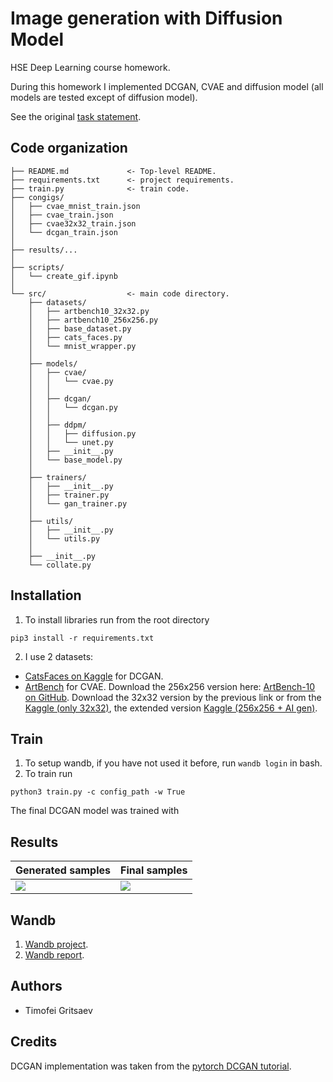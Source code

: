 # Image generation with Diffusion Model
HSE Deep Learning course homework.

During this homework I implemented DCGAN, CVAE and diffusion model (all models are tested except of diffusion model).

See the original [task statement](https://github.com/puhsu/dl-hse/tree/main/week06-transformers/bhw01).

## Code organization
```shell
├── README.md             <- Top-level README.
├── requirements.txt      <- project requirements.
├── train.py              <- train code.
├── congigs/               
│   ├── cvae_mnist_train.json
│   ├── cvae_train.json
│   ├── cvae32x32_train.json
│   └── dcgan_train.json
│   
├── results/...               
│   
├── scripts/               
│   └── create_gif.ipynb
│
└── src/                  <- main code directory.
    ├── datasets/
    │   ├── artbench10_32x32.py
    │   ├── artbench10_256x256.py
    │   ├── base_dataset.py
    │   ├── cats_faces.py
    │   └── mnist_wrapper.py 
    │            
    ├── models/
    │   ├── cvae/
    │   │   └── cvae.py
    │   │   
    │   ├── dcgan/
    │   │   └── dcgan.py
    │   │   
    │   ├── ddpm/
    │   │   ├── diffusion.py
    │   │   └── unet.py
    │   ├── __init__.py                 
    │   └── base_model.py                 
    │   
    ├── trainers/
    │   ├── __init__.py                 
    │   ├── trainer.py                 
    │   └── gan_trainer.py                 
    │
    ├── utils/   
    │   ├── __init__.py
    │   └── utils.py               
    │   
    ├── __init__.py
    └── collate.py
```

## Installation
1. To install libraries run from the root directory
```shell
pip3 install -r requirements.txt
```
2. I use 2 datasets:
* [CatsFaces on Kaggle](https://www.kaggle.com/datasets/spandan2/cats-faces-64x64-for-generative-models) for DCGAN.
* [ArtBench](https://paperswithcode.com/dataset/artbench-10) for CVAE. Download the 256x256 version here: [ArtBench-10 on GitHub](https://github.com/liaopeiyuan/artbench/blob/main/README.md). Download the 32x32 version by the previous link or from the [Kaggle (only 32x32)](https://www.kaggle.com/datasets/alexanderliao/artbench10), the extended version [Kaggle (256x256 + AI gen)](https://www.kaggle.com/datasets/ravidussilva/real-ai-art). 

## Train
1. To setup wandb, if you have not used it before, run `wandb login` in bash.
2. To train run
```shell
python3 train.py -c config_path -w True
```
The final DCGAN model was trained with 

## Results
| Generated samples  | Final samples |
| ------------- | ------------- |
| ![](https://github.com/tgritsaev/image-generation/tree/main/examples/dcgan.gif)  | ![](https://github.com/tgritsaev/image-generation/tree/main/dcgan/final_dcgan.png)  |

## Wandb 
1. [Wandb project](https://wandb.ai/tgritsaev/tiny_stories_dl2/overview?workspace=user-tgritsaev).
2. [Wandb report](https://wandb.ai/tgritsaev/dl-2-tinystories/reports/bhw-dl-2-HSE-course-tinystories--Vmlldzo2MTUzNzk4).

## Authors
* Timofei Gritsaev

## Credits
DCGAN implementation was taken from the [pytorch DCGAN tutorial](https://pytorch.org/tutorials/beginner/dcgan_faces_tutorial.html).